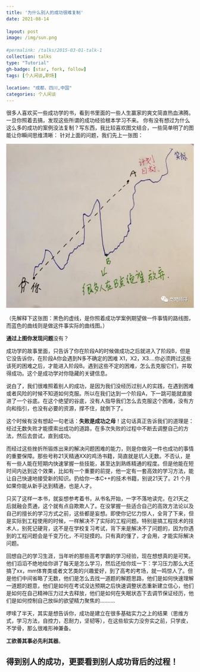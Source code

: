 ```yaml
---
title: '为什么别人的成功很难复制'
date: 2021-08-14

layout: post
image: /img/sun.png

#permalink: /talks/2015-03-01-talk-1
collection: talks
type: "Tutorial"
gh-badge: [star, fork, follow]
tags: [个人闲谈,职场]

location: "成都，四川,中国"
categories: 个人闲谈
---
```



很多人喜欢买一些成功学的书，看到书里面的一些人生赢家的爽文简直热血沸腾。一旦你照着去搞，发现这些所谓的成功经验根本学习不来。
你有没有想过为什么这么多的成功的案例没法复制？写东西，我比较喜欢图文结合，一些简单明了的图能让你瞬间思维清晰：
针对上面的问题，我们先上一张图：

 ![xuexiquixan](/img/blog/xuexiquxian.jpg)

（先解释下这张图：黑色的虚线，是你照着成功学案例期望做一件事情的路线图，而蓝色的曲线则是做这件事实际的曲线图。）

**通过上图你发现问题**没有？

成功学的故事里面，只告诉了你在阶段A的时候做成功之后就进入了阶段B，但是它没告诉你，在阶段A你会遇到N多不确定的困难 X1，X2，X3....你必须跨过这些该死的困难之后，才能进入阶段B。遇到这些不定的困难，怎么去克服它们，并取得成功。这个是成功学对你隐藏的关键信息。

说白了，我们很难照着别人的成功，是因为我们没经历过别人的实践，在遇到困难或者风险的时候不知道如何克服。所以在我们达到一个阶段A，下一跳可能就直接进了一个谷底。在这个绝望的谷底，没有人指导我们怎么去克服这个困难，没有方向和指引，也没有必要的资源，撑不住，就倒下了。

这个时候有没有想起一句老话：**失败是成功之母**！这句话真正告诉我们的道理是：经过无数失败才能摸索出成功的道路，在多次失败的过程中不断去调整自己的方法，然后去尝试，直到成功。

而经过这些挫折所锻炼出来的解决问题困难的能力，则是你做另一件也成功的事情的重要保障。那些号称21天精通XX的鸡汤书籍，简直就是坑人无数。不否认，是有一些人能在短期内快速掌握一些技能，甚至达到熟练精通的程度。但是他能在短时间内达到这个效果，比如有一个重要的前提，他一定有一套高效的学习方法，能让自己快速地接受新的知识。扔给你一本C++的技术书籍，别说21天了。21 个月如果你能从新手达到精通，也是人才。

只买了这样一本书，就妄想参考着书，从书名开始，一字不落地读完，在21天之后就融会贯通，这个就有点自欺欺人了。在没掌握一些适合自己的高效方法论以及自己的擅长的学习方式之前，这些都是妄想。即使你记忆力惊人，全背了下来，但是实际到工程使用的时候，一样解决不了实际的工程问题。特别是搞工程技术的技术人，别死记硬背，这不是在学校复习考试，背下来是解决不了问题的，因为你遇到的工程问题会是千变万化，不可捉摸的。只有真的懂了，才会用，才能实际解决问题。

回想自己的学习生涯，当年听的那些高考学霸的学习经验，现在想想真的是可笑。他们滔滔不绝地给你讲了每天是怎么学习，然后还给你炫一下：学习压力那么大还搞了xx，mm体育类或者文艺类的兴趣爱好，到了高考的考场，就一鸣惊人了。但是他们中间省略了无数，他们是怎么去找一道题的解题思路，他们是如何快速理解一道题的题意，他们是如何在考试没达预期之后快速调整状态重新建立信心，他们是如何在自己精神压力过大去释放，他们是如何在失眠状态下去调节保证经历，他们是如何控制自己放纵的欲望精力聚焦的..........

啰嗦了半天，其实是想告诉你，成功是建立在很多基础实力之上的结果（思维方式，学习方法，自控力，忍耐力，坚韧等），在这些软实力没夯实之前，只学皮，不学骨，那么很难形神兼备。

**工欲善其事必先利其器**。

得到别人的成功，更要看到别人成功背后的过程！
-----

